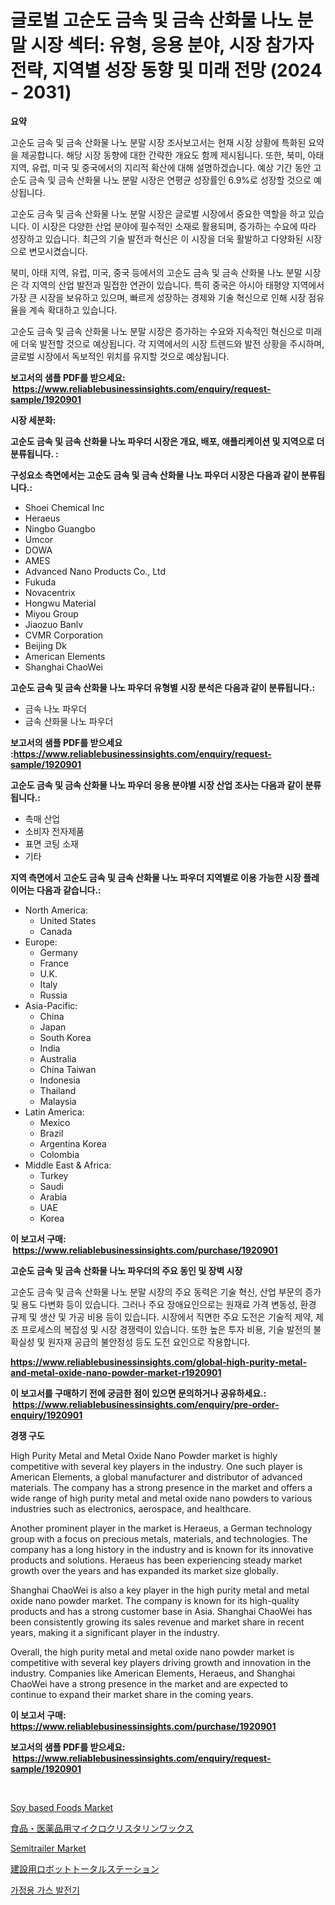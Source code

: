<p><h1>글로벌 고순도 금속 및 금속 산화물 나노 분말 시장 섹터: 유형, 응용 분야, 시장 참가자 전략, 지역별 성장 동향 및 미래 전망 (2024 - 2031)</h1></p><p><strong>요약</strong></p>
<p><p>고순도 금속 및 금속 산화물 나노 분말 시장 조사보고서는 현재 시장 상황에 특화된 요약을 제공합니다. 해당 시장 동향에 대한 간략한 개요도 함께 제시됩니다. 또한, 북미, 아태 지역, 유럽, 미국 및 중국에서의 지리적 확산에 대해 설명하겠습니다. 예상 기간 동안 고순도 금속 및 금속 산화물 나노 분말 시장은 연평균 성장률인 6.9%로 성장할 것으로 예상됩니다.</p><p>고순도 금속 및 금속 산화물 나노 분말 시장은 글로벌 시장에서 중요한 역할을 하고 있습니다. 이 시장은 다양한 산업 분야에 필수적인 소재로 활용되며, 증가하는 수요에 따라 성장하고 있습니다. 최근의 기술 발전과 혁신은 이 시장을 더욱 활발하고 다양화된 시장으로 변모시켰습니다.</p><p>북미, 아태 지역, 유럽, 미국, 중국 등에서의 고순도 금속 및 금속 산화물 나노 분말 시장은 각 지역의 산업 발전과 밀접한 연관이 있습니다. 특히 중국은 아시아 태평양 지역에서 가장 큰 시장을 보유하고 있으며, 빠르게 성장하는 경제와 기술 혁신으로 인해 시장 점유율을 계속 확대하고 있습니다.</p><p>고순도 금속 및 금속 산화물 나노 분말 시장은 증가하는 수요와 지속적인 혁신으로 미래에 더욱 발전할 것으로 예상됩니다. 각 지역에서의 시장 트렌드와 발전 상황을 주시하며, 글로벌 시장에서 독보적인 위치를 유지할 것으로 예상됩니다.</p></p>
<p><strong>보고서의 샘플 PDF를 받으세요: &nbsp;<a href="https://www.reliablebusinessinsights.com/enquiry/request-sample/1920901">https://www.reliablebusinessinsights.com/enquiry/request-sample/1920901</a></strong></p>
<p><strong>시장 세분화:</strong></p>
<p><strong> 고순도 금속 및 금속 산화물 나노 파우더 시장은 개요, 배포, 애플리케이션 및 지역으로 더 분류됩니다. :</strong></p>
<p><strong>구성요소 측면에서는 고순도 금속 및 금속 산화물 나노 파우더 시장은 다음과 같이 분류됩니다.:</strong></p>
<p><ul><li>Shoei Chemical Inc</li><li>Heraeus</li><li>Ningbo Guangbo</li><li>Umcor</li><li>DOWA</li><li>AMES</li><li>Advanced Nano Products Co., Ltd</li><li>Fukuda</li><li>Novacentrix</li><li>Hongwu Material</li><li>Miyou Group</li><li>Jiaozuo Banlv</li><li>CVMR Corporation</li><li>Beijing Dk</li><li>American Elements</li><li>Shanghai ChaoWei</li></ul></p>
<p><strong> 고순도 금속 및 금속 산화물 나노 파우더 유형별 시장 분석은 다음과 같이 분류됩니다.:</strong></p>
<p><ul><li>금속 나노 파우더</li><li>금속 산화물 나노 파우더</li></ul></p>
<p><strong>보고서의 샘플 PDF를 받으세요 :<a href="https://www.reliablebusinessinsights.com/enquiry/request-sample/1920901">https://www.reliablebusinessinsights.com/enquiry/request-sample/1920901</a></strong></p>
<p><strong> 고순도 금속 및 금속 산화물 나노 파우더 응용 분야별 시장 산업 조사는 다음과 같이 분류됩니다.:</strong></p>
<p><ul><li>촉매 산업</li><li>소비자 전자제품</li><li>표면 코팅 소재</li><li>기타</li></ul></p>
<p><strong>지역 측면에서 고순도 금속 및 금속 산화물 나노 파우더 지역별로 이용 가능한 시장 플레이어는 다음과 같습니다.:</strong></p>
<p><ul>
    <li>
        North America:
        <ul>
            <li>United States</li>
            <li>Canada</li>
        </ul>
    </li>
    <li>
        Europe:
        <ul>
            <li>Germany</li>
            <li>France</li>
            <li>U.K.</li>
            <li>Italy</li>
            <li>Russia</li>
        </ul>
    </li>
    <li>
        Asia-Pacific:
        <ul>
            <li>China</li>
            <li>Japan</li>
            <li>South Korea</li>
            <li>India</li>
            <li>Australia</li>
            <li>China Taiwan</li>
            <li>Indonesia</li>
            <li>Thailand</li>
            <li>Malaysia</li>
        </ul>
    </li>
    <li>
        Latin America:
        <ul>
            <li>Mexico</li>
            <li>Brazil</li>
            <li>Argentina Korea</li>
            <li>Colombia</li>
        </ul>
    </li>
    <li>
        Middle East & Africa:
        <ul>
            <li>Turkey</li>
            <li>Saudi</li>
            <li>Arabia</li>
            <li>UAE</li>
            <li>Korea</li>
        </ul>
    </li>
    </ul></p>
<p><strong>이 보고서 구매: &nbsp;<a href="https://www.reliablebusinessinsights.com/purchase/1920901">https://www.reliablebusinessinsights.com/purchase/1920901</a></strong></p>
<p><strong>고순도 금속 및 금속 산화물 나노 파우더의 주요 동인 및 장벽 시장</strong></p>
<p><p>고순도 금속 및 금속 산화물 나노 분말 시장의 주요 동력은 기술 혁신, 산업 부문의 증가 및 용도 다변화 등이 있습니다. 그러나 주요 장애요인으로는 원재료 가격 변동성, 환경 규제 및 생산 및 가공 비용 등이 있습니다. 시장에서 직면한 주요 도전은 기술적 제약, 제조 프로세스의 복잡성 및 시장 경쟁력이 있습니다. 또한 높은 투자 비용, 기술 발전의 불확실성 및 원자재 공급의 불안정성 등도 도전 요인으로 작용합니다.</p></p>
<p><strong><a href="https://www.reliablebusinessinsights.com/global-high-purity-metal-and-metal-oxide-nano-powder-market-r1920901">https://www.reliablebusinessinsights.com/global-high-purity-metal-and-metal-oxide-nano-powder-market-r1920901</a></strong></p>
<p><strong>이 보고서를 구매하기 전에 궁금한 점이 있으면 문의하거나 공유하세요.: &nbsp;<a href="https://www.reliablebusinessinsights.com/enquiry/pre-order-enquiry/1920901">https://www.reliablebusinessinsights.com/enquiry/pre-order-enquiry/1920901</a></strong></p>
<p><strong>경쟁 구도</strong></p>
<p><p>High Purity Metal and Metal Oxide Nano Powder market is highly competitive with several key players in the industry. One such player is American Elements, a global manufacturer and distributor of advanced materials. The company has a strong presence in the market and offers a wide range of high purity metal and metal oxide nano powders to various industries such as electronics, aerospace, and healthcare.</p><p>Another prominent player in the market is Heraeus, a German technology group with a focus on precious metals, materials, and technologies. The company has a long history in the industry and is known for its innovative products and solutions. Heraeus has been experiencing steady market growth over the years and has expanded its market size globally.</p><p>Shanghai ChaoWei is also a key player in the high purity metal and metal oxide nano powder market. The company is known for its high-quality products and has a strong customer base in Asia. Shanghai ChaoWei has been consistently growing its sales revenue and market share in recent years, making it a significant player in the industry.</p><p>Overall, the high purity metal and metal oxide nano powder market is competitive with several key players driving growth and innovation in the industry. Companies like American Elements, Heraeus, and Shanghai ChaoWei have a strong presence in the market and are expected to continue to expand their market share in the coming years.</p></p>
<p><strong>이 보고서 구매: &nbsp; <a href="https://www.reliablebusinessinsights.com/purchase/1920901">https://www.reliablebusinessinsights.com/purchase/1920901</a></strong></p>
<p><strong>보고서의 샘플 PDF를 받으세요: &nbsp;<a href="https://www.reliablebusinessinsights.com/enquiry/request-sample/1920901">https://www.reliablebusinessinsights.com/enquiry/request-sample/1920901</a></strong><strong></strong></p>
<p>&nbsp;</p>
<p><p><a href="https://issuu.com/reportprime-2/docs/soy-based-foods-market-size-2030.pp_871bc4455b41e6">Soy based Foods Market</a></p><p><a href="https://github.com/FredaJerde/Market-Research-Report-List-1/blob/main/1191154113016.md">食品・医薬品用マイクロクリスタリンワックス</a></p><p><a href="https://github.com/wwwkeltoum/Market-Research-Report-List-3/blob/main/semitrailer-market.md">Semitrailer Market</a></p><p><a href="https://github.com/SarahFahey88/Market-Research-Report-List-2/blob/main/2437916113015.md">建設用ロボットトータルステーション</a></p><p><a href="https://github.com/plelbej847484502/Market-Research-Report-List-2/blob/main/7888330107569.md">가정용 가스 발전기</a></p></p>